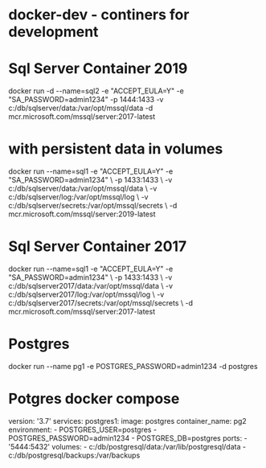 # docker-dev - continers for development
# Sql Server Container 2019
docker run -d --name=sql2 -e "ACCEPT_EULA=Y" -e "SA_PASSWORD=admin1234" -p 1444:1433 -v c:/db/sqlserver/data:/var/opt/mssql/data  -d mcr.microsoft.com/mssql/server:2017-latest
# with persistent data in volumes
docker run --name=sql1 -e "ACCEPT_EULA=Y" -e "SA_PASSWORD=admin1234" \\
	-p 1433:1433 \\
	-v c:/db/sqlserver/data:/var/opt/mssql/data \\
	-v c:/db/sqlserver/log:/var/opt/mssql/log \\
	-v c:/db/sqlserver/secrets:/var/opt/mssql/secrets \\
	-d mcr.microsoft.com/mssql/server:2019-latest
  
 # Sql Server Container 2017
docker run --name=sql1 -e "ACCEPT_EULA=Y" -e "SA_PASSWORD=admin1234" \\
	-p 1433:1433 \\
	-v c:/db/sqlserver2017/data:/var/opt/mssql/data \\
	-v c:/db/sqlserver2017/log:/var/opt/mssql/log \\
	-v c:/db/sqlserver2017/secrets:/var/opt/mssql/secrets \\
	-d mcr.microsoft.com/mssql/server:2017-latest
  
 # Postgres
 docker run --name pg1 -e POSTGRES_PASSWORD=admin1234 -d postgres
 
 # Potgres docker compose
version: '3.7'
services:
  postgres1:
    image: postgres
    container_name: pg2
    environment:
      - POSTGRES_USER=postgres
      - POSTGRES_PASSWORD=admin1234
      - POSTGRES_DB=postgres
    ports:
      - '5444:5432'
    volumes:
      - c:/db/postgresql/data:/var/lib/postgresql/data
      - c:/db/postgresql/backups:/var/backups
